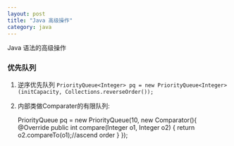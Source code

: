```yaml
---
layout: post
title: "Java 高级操作"
category: java
---
```


Java 语法的高级操作

### 优先队列

1. 逆序优先队列 `PriorityQueue<Integer> pq = new PriorityQueue<Integer>(initCapacity, Collections.reverseOrder());`
2. 内部类做Comparater的有限队列:

    
    PriorityQueue<Integer> pq = new PriorityQueue<Integer>(10,
        new Comparator<Integer>(){
            @Override
            public int compare(Integer o1, Integer o2) {
                return o2.compareTo(o1);//ascend order
            }
    });
